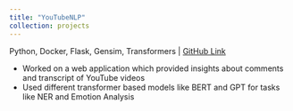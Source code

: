 ```yaml
---
title: "YouTubeNLP"
collection: projects
---
```


Python, Docker, Flask, Gensim, Transformers | [GitHub Link](https://github.com/YouTubeNLP) 
- Worked on a web application which provided insights about comments and transcript of YouTube videos
- Used different transformer based models like BERT and GPT for tasks like NER and Emotion Analysis

